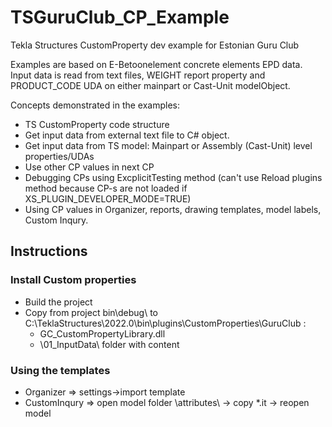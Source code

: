 # TSGuruClub_CP_Example

Tekla Structures CustomProperty dev example for Estonian Guru Club

Examples are based on E-Betoonelement concrete elements EPD data. Input data is read from text files, WEIGHT report property and PRODUCT_CODE UDA on either mainpart or Cast-Unit modelObject.  
  
Concepts demonstrated in the examples:

* TS CustomProperty code structure
* Get input data from external text file to C# object.
* Get input data from TS model: Mainpart or Assembly (Cast-Unit) level properties/UDAs
* Use other CP values in next CP
* Debugging CPs using ExcplicitTesting method (can't use Reload plugins method because CP-s are not loaded if XS_PLUGIN_DEVELOPER_MODE=TRUE)
* Using CP values in Organizer, reports, drawing templates, model labels, Custom Inqury.

## Instructions

### Install Custom properties

* Build the project
* Copy from project bin\debug\ to C:\TeklaStructures\2022.0\bin\plugins\CustomProperties\GuruClub :
  * GC_CustomPropertyLibrary.dll
  * \01_InputData\ folder with content

### Using the templates

* Organizer => settings->import template
* CustomInqury => open model folder \attributes\ -> copy *.it -> reopen model